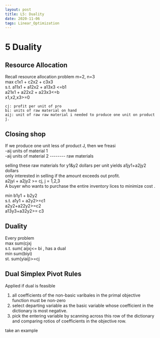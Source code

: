 ```yaml
---
layout: post
title: L5: Duality 
date: 2020-11-06
tags: Linear_Optimization
---
```


# 5 Duality  
## Resource Allocation  
Recall resource allocation problem m=2, n=3  
max c1x1 + c2x2 + c3x3  
s.t. a11x1 + a12x2 + a13x3 <=b1  
    a21x1 + a22x2 + a23x3<=b  
            x1,x2,x3>=0  

    cj: profit per unit of pro  
    bi: units of raw material on hand  
    aij: unit of raw raw material i needed to produce one unit on product j.  


## Closing shop  
If we produce one unit less of product J, then we freasi  
-aij units of material 1  
-aij units of material 2  -------- raw materials  

selling these raw materials for y1&y2 dollars per unit yields a1jy1+a2jy2 dollars  
only interested in selling if the amount exceeds out profit.   
    a2jyi + a2jy2 >= cj, j = 1,2,3  
A buyer who wants to purchase the entire inventory lices to minimize cost  .  

min b1y1 + b2y2  
s.t. a1y1 + a2y2>=c1  
    a2y2+a22y2>=c2  
    a13y3+a32y2>= c3   

## Duality   
Every problem  
max sum(cjxj  
s.t. sum( aijxj<= bi ,
has a dual   
min sum(biyi)  
st. sum(yiaij)>=cj

## Dual Simplex Pivot Rules  

Applied if dual is feasible  

1) all coefficients of the non-basic varibales in the primal objective function must be non-zero    
2) select departing variable as the basic variable whose coefficient in the dictionary is most negative.  
3) pick the entering variable by scanning across this row of the dictionary and comparing rotios of coefficients in the objective row.

take an example